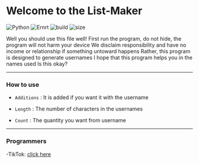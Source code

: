 # Welcome to the List-Maker
![Python](https://img.shields.io/static/v1?label=Python&message=3.9.1&color=informational)
![Ernrt](https://img.shields.io/static/v1?label=System&message=Windows,%20Linux,%20Mac&color=yellowgreen)
![build](https://img.shields.io/badge/build-passing-brightgreen)
![size](https://img.shields.io/static/v1?label=minified%20size&message=2.20%20kb&color=orange)

Well you should use this file well!
First run the program, do not hide, the program will not harm your device
We disclaim responsibility and have no income or relationship if something untoward happens
Rather, this program is designed to generate usernames
I hope that this program helps you in the names used
Is this okay?

------------------------------------------------------------------------
### How to use

* `Additions` : It is added if you want it with the username

* `Length` : The number of characters in the usernames

* `Count` : The quantity you want from username

------------------------------------------------------------------------
### Programmers

-TikTok: [click here](https://www.tiktok.com/@l.7a)
